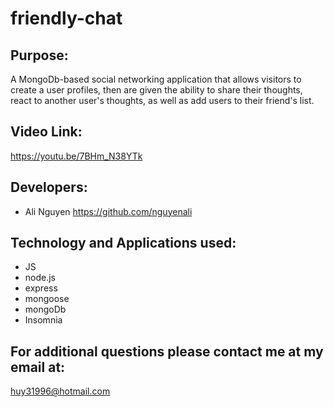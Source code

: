 # friendly-chat

## Purpose:

A MongoDb-based social networking application that allows visitors to create a user profiles,
then are given the ability to share their thoughts, react to another user's thoughts,
as well as add users to their friend's list. 

## Video Link:

https://youtu.be/7BHm_N38YTk

## Developers:
* Ali Nguyen    https://github.com/nguyenali



## Technology and Applications used:
* JS
* node.js
* express
* mongoose
* mongoDb
* Insomnia


## For additional questions please contact me at my email at:

huy31996@hotmail.com
